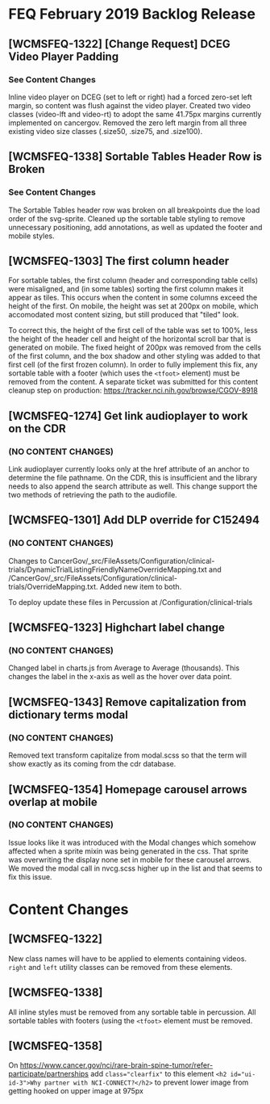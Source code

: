 # FEQ February 2019 Backlog Release


## [WCMSFEQ-1322] [Change Request] DCEG Video Player Padding
### See Content Changes
Inline video player on DCEG (set to left or right) had a forced zero-set left margin, so content was flush against the video player.  Created two video classes (video-lft and video-rt) to adopt the same 41.75px margins currently implemented on cancergov.  Removed the zero left margin from all three existing video size classes (.size50, .size75, and .size100).

## [WCMSFEQ-1338] Sortable Tables Header Row is Broken
### See Content Changes
The Sortable Tables header row was broken on all breakpoints due the load order of the svg-sprite. Cleaned up the sortable table styling to remove unnecessary positioning, add annotations, as well as updated the footer and mobile styles.  

## [WCMSFEQ-1303] The first column header
For sortable tables, the first column (header and corresponding table cells) were misaligned, and (in some tables) sorting the first column makes it appear as tiles.  This occurs when the content in some columns exceed the height of the first.  On mobile, the height was set at 200px on mobile, which accomodated most content sizing, but still produced that "tiled" look. 

To correct this, the height of the first cell of the table was set to 100%, less the height of the header cell and height of the horizontal scroll bar that is generated on mobile.  The fixed height of 200px was removed from the cells of the first column, and the box shadow and other styling was added to that first cell (of the first frozen column).  In order to fully implement this fix, any sortable table with a footer (which uses the ```<tfoot>``` element) must be removed from the content.  A separate ticket was submitted for this content cleanup step on production: https://tracker.nci.nih.gov/browse/CGOV-8918 

## [WCMSFEQ-1274] Get link audioplayer to work on the CDR
### (NO CONTENT CHANGES)
Link audioplayer currently looks only at the href attribute of an anchor to determine the file pathname. On the CDR, this is insufficient and the library needs to also append the search attribute as well. This change support the two methods of retrieving the path to the audiofile.

## [WCMSFEQ-1301] Add DLP override for C152494
### (NO CONTENT CHANGES)
Changes to CancerGov/_src/FileAssets/Configuration/clinical-trials/DynamicTrialListingFriendlyNameOverrideMapping.txt and /CancerGov/_src/FileAssets/Configuration/clinical-trials/OverrideMapping.txt. Added new item to both.

To deploy update these files in Percussion at /Configuration/clinical-trials

## [WCMSFEQ-1323] Highchart label change
### (NO CONTENT CHANGES)
Changed label in charts.js from Average to Average (thousands). This changes the label in the x-axis as well as the hover over data point.

## [WCMSFEQ-1343] Remove capitalization from dictionary terms modal
### (NO CONTENT CHANGES)
Removed text transform capitalize from modal.scss so that the term will show exactly as its coming from the cdr database.

## [WCMSFEQ-1354] Homepage carousel arrows overlap at mobile
### (NO CONTENT CHANGES)
Issue looks like it was introduced with the Modal changes which somehow affected when a sprite mixin was being generated in the css. That sprite was overwriting the display none set in mobile for these carousel arrows. We moved the modal call in nvcg.scss higher up in the list and that seems to fix this issue.


# Content Changes
## [WCMSFEQ-1322]
New class names will have to be applied to elements containing videos. `right` and `left` utility classes can be removed from these elements.

## [WCMSFEQ-1338]
All inline styles must be removed from any sortable table in percussion.  All sortable tables with footers (using the ```<tfoot>``` element must be removed.  

## [WCMSFEQ-1358]
On https://www.cancer.gov/nci/rare-brain-spine-tumor/refer-participate/partnerships add `class="clearfix"` to this element `<h2 id="ui-id-3">Why partner with NCI-CONNECT?</h2>` to prevent lower image from getting hooked on upper image at 975px